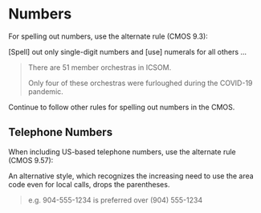 # Numbers

For spelling out numbers, use the alternate rule (CMOS 9.3):

[Spell] out only single-digit numbers and [use] numerals for all others ...

> There are 51 member orchestras in ICSOM.
>
> Only four of these orchestras were furloughed during the COVID-19 pandemic.

Continue to follow other rules for spelling out numbers in the CMOS.

## Telephone Numbers

When including US-based telephone numbers, use the alternate rule (CMOS 9.57):

An alternative style, which recognizes the increasing need to use the area code even for local calls, drops the parentheses.

> e.g. 904-555-1234 is preferred over (904) 555-1234
